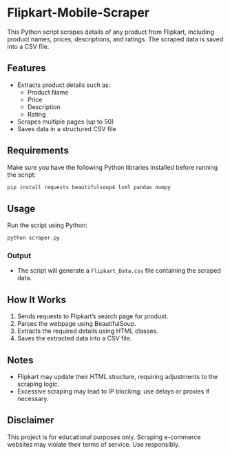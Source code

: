 # Flipkart-Mobile-Scraper

This Python script scrapes details of any product from Flipkart, including product names, prices, descriptions, and ratings. The scraped data is saved into a CSV file.

## Features
- Extracts product details such as:
  - Product Name
  - Price
  - Description
  - Rating
- Scrapes multiple pages (up to 50)
- Saves data in a structured CSV file

## Requirements
Make sure you have the following Python libraries installed before running the script:

```sh
pip install requests beautifulsoup4 lxml pandas numpy
```

## Usage
Run the script using Python:

```sh
python scraper.py
```

### Output
- The script will generate a `Flipkart_Data.csv` file containing the scraped data.

## How It Works
1. Sends requests to Flipkart’s search page for produxt.
2. Parses the webpage using BeautifulSoup.
3. Extracts the required details using HTML classes.
4. Saves the extracted data into a CSV file.

## Notes
- Flipkart may update their HTML structure, requiring adjustments to the scraping logic.
- Excessive scraping may lead to IP blocking; use delays or proxies if necessary.

## Disclaimer
This project is for educational purposes only. Scraping e-commerce websites may violate their terms of service. Use responsibly.
